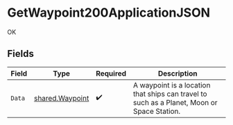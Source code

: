 # GetWaypoint200ApplicationJSON

OK


## Fields

| Field                                                                                      | Type                                                                                       | Required                                                                                   | Description                                                                                |
| ------------------------------------------------------------------------------------------ | ------------------------------------------------------------------------------------------ | ------------------------------------------------------------------------------------------ | ------------------------------------------------------------------------------------------ |
| `Data`                                                                                     | [shared.Waypoint](../../models/shared/waypoint.md)                                         | :heavy_check_mark:                                                                         | A waypoint is a location that ships can travel to such as a Planet, Moon or Space Station. |
